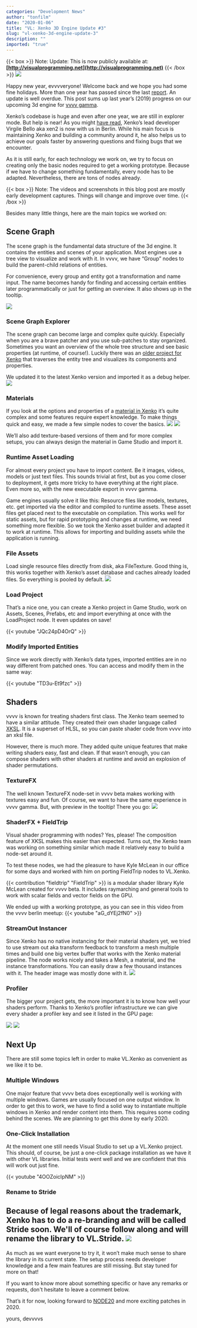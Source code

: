 ```yaml
---
categories: "Development News"
author: "tonfilm"
date: "2020-01-06"
title: "VL: Xenko 3D Engine Update #3"
slug: "vl-xenko-3d-engine-update-3"
description: ""
imported: "true"
---
```



{{< box >}}
Note:
Update: This is now publicly available at: **[http://visualprogramming.net](http://visualprogramming.net)**
{{< /box >}}
![](image10.png)

Happy new year, evvvveryone! Welcome back and we hope you had some fine holidays. More than one year has passed since the last [report](/blog/2018/vl-xenko-3d-engine-update-2). An update is well overdue. This post sums up last year’s (2019) progress on our upcoming 3d engine for [vvvv gamma](https://visualprogramming.net/).

Xenko’s codebase is huge and even after one year, we are still in explorer mode. But help is near! As you might [have read](/blog/2019/vvvv-meets-xenko), Xenko’s lead developer Virgile Bello aka xen2 is now with us in Berlin. While his main focus is maintaining Xenko and building a community around it, he also helps us to achieve our goals faster by answering questions and fixing bugs that we encounter.

As it is still early, for each technology we work on, we try to focus on creating only the basic nodes required to get a working prototype. Because if we have to change something fundamentally, every node has to be adapted. Nevertheless, there are tons of nodes already.

{{< box >}}
Note:
The videos and screenshots in this blog post are mostly early development captures. Things will change and improve over time.
{{< /box >}}

Besides many little things, here are the main topics we worked on:
## Scene Graph
The scene graph is the fundamental data structure of the 3d engine. It contains the entities and scenes of your application. Most engines use a tree view to visualize and work with it. In vvvv, we have “Group” nodes to build the parent-child relations of entities.

For convenience, every group and entity got a transformation and name input. The name becomes handy for finding and accessing certain entities later programmatically or just for getting an overview. It also shows up in the tooltip.

![](image8.png)

### Scene Graph Explorer
The scene graph can become large and complex quite quickly. Especially when you are a brave patcher and you use sub-patches to stay organized. Sometimes you want an overview of the whole tree structure and see basic properties (at runtime, of course!). Luckily there was an [older project for Xenko](https://forums.xenko.com/t/project-live-editor/909) that traverses the entity tree and visualizes its components and properties.

We updated it to the latest Xenko version and imported it as a debug helper.
![](image3_0.png) 

### Materials
If you look at the options and properties of a [material in Xenko](https://doc.xenko.com/latest/en/manual/graphics/materials/index.html) it’s quite complex and some features require expert knowledge. To make things quick and easy, we made a few simple nodes to cover the basics.
![](image9.png) 
![](image1_1.png)

We’ll also add texture-based versions of them and for more complex setups, you can always design the material in Game Studio and import it.
### Runtime Asset Loading
For almost every project you have to import content. Be it images, videos, models or just text files. This sounds trivial at first, but as you come closer to deployment, it gets more tricky to have everything at the right place. Even more so, with the new executable export in vvvv gamma.

Game engines usually solve it like this: Resource files like models, textures, etc. get imported via the editor and compiled to runtime assets. These asset files get placed next to the executable on compilation. This works well for static assets, but for rapid prototyping and changes at runtime, we need something more flexible. So we took the Xenko asset builder and adapted it to work at runtime. This allows for importing and building assets while the application is running.
### File Assets
Load single resource files directly from disk, aka FileTexture. Good thing is, this works together with Xenko’s asset database and caches already loaded files. So everything is pooled by default.
![](image3_1.png)

### Load Project
That’s a nice one, you can create a Xenko project in Game Studio, work on Assets, Scenes, Prefabs, etc and import everything at once with the LoadProject node. It even updates on save!

{{< youtube "JQc24pD4OrQ" >}}

### Modify Imported Entities
Since we work directly with Xenko’s data types, imported entities are in no way different from patched ones. You can access and modify them in the same way:

{{< youtube "TD3u-Et9fzc" >}}

## Shaders 
vvvv is known for treating shaders first class. The Xenko team seemed to have a similar attitude. They created their own shader language called [XKSL](https://doc.xenko.com/latest/en/manual/graphics/effects-and-shaders/shading-language/index.html). It is a superset of HLSL, so you can paste shader code from vvvv into an xksl file.

However, there is much more. They added quite unique features that make writing shaders easy, fast and clean. If that wasn’t enough, you can compose shaders with other shaders at runtime and avoid an explosion of shader permutations.
### TextureFX
The well known TextureFX node-set in vvvv beta makes working with textures easy and fun. Of course, we want to have the same experience in vvvv gamma. But, with preview in the tooltip! There you go:
![](image11.gif)

### ShaderFX + FieldTrip
Visual shader programming with nodes? Yes, please! The composition feature of XKSL makes this easier than expected. Turns out, the Xenko team was working on something similar which made it relatively easy to build a node-set around it.

To test these nodes, we had the pleasure to have Kyle McLean in our office for some days and worked with him on porting FieldTrip nodes to VL.Xenko.

{{< contribution "fieldtrip" "FieldTrip" >}} is a modular shader library Kyle McLean created for vvvv beta. It includes raymarching and general tools to work with scalar fields and vector fields on the GPU.

We ended up with a working prototype, as you can see in this video from the vvvv berlin meetup:
{{< youtube "aG_dYEj2fN0" >}}
### StreamOut Instancer
Since Xenko has no native instancing for their material shaders yet, we tried to use stream out aka transform feedback to transform a mesh multiple times and build one big vertex buffer that works with the Xenko material pipeline. The node works nicely and takes a Mesh, a material, and the instance transformations. You can easily draw a few thousand instances with it. The header image was mostly done with it. 
![](image4.png)

### Profiler
The bigger your project gets, the more important it is to know how well your shaders perform. Thanks to Xenko’s profiler infrastructure we can give every shader a profiler key and see it listed in the GPU page:

![](image7.png)
![](image5_b.png)

## Next Up
There are still some topics left in order to make VL.Xenko as convenient as we like it to be.
### Multiple Windows
One major feature that vvvv beta does exceptionally well is working with multiple windows. Games are usually focused on one output window. In order to get this to work, we have to find a solid way to instantiate multiple windows in Xenko and render content into them. This requires some coding behind the scenes. We are planning to get this done by early 2020.
### One-Click Installation
At the moment one still needs Visual Studio to set up a VL.Xenko project. This should, of course, be just a one-click package installation as we have it with other VL libraries. Initial tests went well and we are confident that this will work out just fine.

{{< youtube "4OOZoicIpNM" >}}
### Rename to Stride
Because of legal reasons about the trademark, Xenko has to do a re-branding and will be called Stride soon. We'll of course follow along and will rename the library to **VL.Stride**.
![](GH%201.png)
---
As much as we want everyone to try it, it won’t make much sense to share the library in its current state. The setup process needs developer knowledge and a few main features are still missing. But stay tuned for more on that!

If you want to know more about something specific or have any remarks or requests, don't hesitate to leave a comment below.

That’s it for now, looking forward to [NODE20](/blog/2019/node-2020) and more exciting patches in 2020.

yours,
devvvvs
